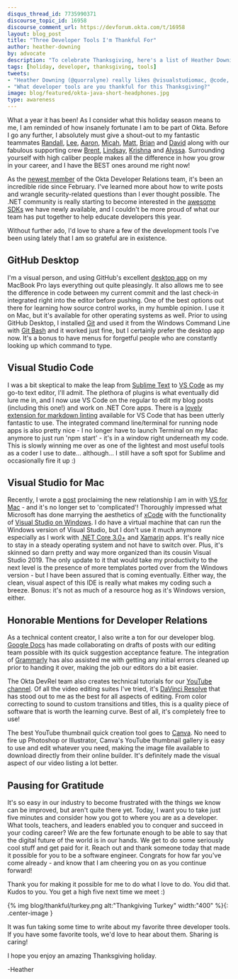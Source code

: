 ```yaml
---
disqus_thread_id: 7735990371
discourse_topic_id: 16958
discourse_comment_url: https://devforum.okta.com/t/16958
layout: blog_post
title: "Three Developer Tools I'm Thankful For"
author: heather-downing
by: advocate
description: "To celebrate Thanksgiving, here's a list of Heather Downing's favorite developer tools. Learn why she likes them and how they can help you."
tags: [holiday, developer, thanksgiving, tools]
tweets:
- "Heather Downing (@quorralyne) really likes @visualstudiomac, @code, and @githubdesktop. What about you?"
- "What developer tools are you thankful for this Thanksgiving?"
image: blog/featured/okta-java-short-headphones.jpg
type: awareness
---
```

What a year it has been! As I consider what this holiday season means to me, I am reminded of how insanely fortunate I am to be part of Okta. Before I go any further, I absolutely must give a shout-out to my fantastic teammates [Randall](https://twitter.com/rdegges), [Lee](https://twitter.com/leebrandt), [Aaron](https://twitter.com/aaronpk), [Micah](https://twitter.com/afitnerd), [Matt](https://twitter.com/mraible), [Brian](https://twitter.com/briandemers) and [David](https://twitter.com/reverentgeek) along with our fabulous supporting crew [Brent](https://twitter.com/KaifuBrent), [Lindsay](https://twitter.com/LindsayB610), [Krishna](https://twitter.com/dalal_krishna) and [Alyssa](https://twitter.com/NoahPersian). Surrounding yourself with high caliber people makes all the difference in how you grow in your career, and I have the BEST ones around me right now!

As the [newest member](/blog/2019/02/05/go-for-liftoff) of the Okta Developer Relations team, it's been an incredible ride since February. I've learned more about how to write posts and wrangle security-related questions than I ever thought possible. The .NET community is really starting to become interested in the [awesome SDKs](https://developer.okta.com/code/dotnet/aspnetcore/) we have newly available, and I couldn't be more proud of what our team has put together to help educate developers this year.

Without further ado, I'd love to share a few of the development tools I've been using lately that I am so grateful are in existence.

## GitHub Desktop

I'm a visual person, and using GitHub's excellent [desktop app](https://desktop.github.com/) on my MacBook Pro lays everything out quite pleasingly. It also allows me to see the difference in code between my current commit and the last check-in integrated right into the editor before pushing. One of the best options out there for learning how source control works, in my humble opinion. I use it on Mac, but it's available for other operating systems as well. Prior to using GitHub Desktop, I installed [Git](https://git-scm.com/) and used it from the Windows Command Line with [Git Bash](https://gitforwindows.org/) and it worked just fine, but I certainly prefer the desktop app now. It's a bonus to have menus for forgetful people who are constantly looking up which command to type.

## Visual Studio Code

I was a bit skeptical to make the leap from [Sublime Text](https://www.sublimetext.com/) to [VS Code](https://code.visualstudio.com/) as my go-to text editor, I'll admit. The plethora of plugins is what eventually did lure me in, and I now use VS Code on the regular to edit my blog posts (including this one!) and work on .NET Core apps. There is a [lovely extension for markdown linting](https://github.com/DavidAnson/vscode-markdownlint) available for VS Code that has been utterly fantastic to use. The integrated command line/terminal for running node apps is also pretty nice - I no longer have to launch Terminal on my Mac anymore to just run 'npm start' - it's in a window right underneath my code. This is slowly winning me over as one of the lightest and most useful tools as a coder I use to date... although... I still have a soft spot for Sublime and occasionally fire it up :)

## Visual Studio for Mac

Recently, I wrote a [post](/blog/2019/08/06/visual-studio-mac-another-try-aspnet-csharp-xamarin) proclaiming the new relationship I am in with [VS for Mac](https://visualstudio.microsoft.com/vs/mac/) - and it's no longer set to 'complicated'! Thoroughly impressed what Microsoft has done marrying the aesthetics of [xCode](https://developer.apple.com/xcode/) with the functionality of [Visual Studio on Windows](https://visualstudio.microsoft.com/vs/). I do have a virtual machine that can run the Windows version of Visual Studio, but I don't use it much anymore especially as I work with [.NET Core 3.0+](https://dotnet.microsoft.com/download/dotnet-core/3.0) and [Xamarin](https://dotnet.microsoft.com/apps/xamarin) apps. It's really nice to stay in a steady operating system and not have to switch over. Plus, it's skinned so darn pretty and way more organized than its cousin Visual Studio 2019. The only update to it that would take my productivity to the next level is the presence of more templates ported over from the Windows version - but I have been assured that is coming eventually. Either way, the clean, visual aspect of this IDE is really what makes my coding such a breeze. Bonus: it's not as much of a resource hog as it's Windows version, either.

## Honorable Mentions for Developer Relations

As a technical content creator, I also write a ton for our developer blog. [Google Docs](https://docs.google.com/) has made collaborating on drafts of posts with our editing team possible with its quick suggestion acceptance feature. The integration of [Grammarly](https://app.grammarly.com/) has also assisted me with getting any initial errors cleaned up prior to handing it over, making the job our editors do a bit easier.

The Okta DevRel team also creates technical tutorials for our [YouTube channel](https://www.youtube.com/channel/UC5AMiWqFVFxF1q9Ya1FuZ_Q). Of all the video editing suites I've tried, it's [DaVinci Resolve](https://www.blackmagicdesign.com/products/davinciresolve/) that has stood out to me as the best for all aspects of editing. From color correcting to sound to custom transitions and titles, this is a quality piece of software that is worth the learning curve. Best of all, it's completely free to use!

The best YouTube thumbnail quick creation tool goes to [Canva](https://www.canva.com/). No need to fire up Photoshop or Illustrator, Canva's YouTube thumbnail gallery is easy to use and edit whatever you need, making the image file available to download directly from their online builder. It's definitely made the visual aspect of our video listing a lot better.

## Pausing for Gratitude

It's so easy in our industry to become frustrated with the things we know can be improved, but aren't quite there yet. Today, I want you to take just five minutes and consider how you got to where you are as a developer. What tools, teachers, and leaders enabled you to conquer and succeed in your coding career? We are the few fortunate enough to be able to say that the digital future of the world is in our hands. We get to do some seriously cool stuff and get paid for it. Reach out and thank someone today that made it possible for you to be a software engineer. Congrats for how far you've come already - and know that I am cheering you on as you continue forward!

Thank you for making it possible for me to do what I love to do. You did that. Kudos to you. You get a high five next time we meet :)

{% img blog/thankful/turkey.png alt:"Thankgiving Turkey" width:"400" %}{: .center-image }

It was fun taking some time to write about my favorite three developer tools. If you have some favorite tools, we'd love to hear about them. Sharing is caring!

I hope you enjoy an amazing Thanksgiving holiday.

-Heather

